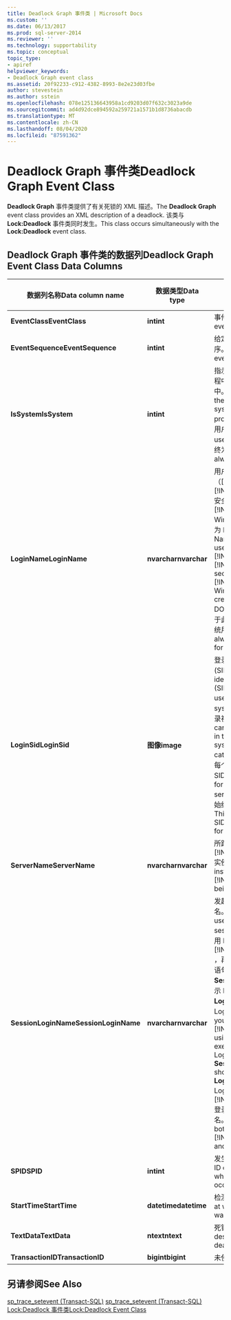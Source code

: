 ```yaml
---
title: Deadlock Graph 事件类 | Microsoft Docs
ms.custom: ''
ms.date: 06/13/2017
ms.prod: sql-server-2014
ms.reviewer: ''
ms.technology: supportability
ms.topic: conceptual
topic_type:
- apiref
helpviewer_keywords:
- Deadlock Graph event class
ms.assetid: 20f92233-c912-4382-8993-8e2e23d03fbe
author: stevestein
ms.author: sstein
ms.openlocfilehash: 078e125136643958a1cd9203d07f632c3023a9de
ms.sourcegitcommit: ad4d92dce894592a259721a1571b1d8736abacdb
ms.translationtype: MT
ms.contentlocale: zh-CN
ms.lasthandoff: 08/04/2020
ms.locfileid: "87591362"
---
```

# <a name="deadlock-graph-event-class"></a><span data-ttu-id="d2a6a-102">Deadlock Graph 事件类</span><span class="sxs-lookup"><span data-stu-id="d2a6a-102">Deadlock Graph Event Class</span></span>
  <span data-ttu-id="d2a6a-103">**Deadlock Graph** 事件类提供了有关死锁的 XML 描述。</span><span class="sxs-lookup"><span data-stu-id="d2a6a-103">The **Deadlock Graph** event class provides an XML description of a deadlock.</span></span> <span data-ttu-id="d2a6a-104">该类与 **Lock:Deadlock** 事件类同时发生。</span><span class="sxs-lookup"><span data-stu-id="d2a6a-104">This class occurs simultaneously with the **Lock:Deadlock** event class.</span></span>  
  
## <a name="deadlock-graph-event-class-data-columns"></a><span data-ttu-id="d2a6a-105">Deadlock Graph 事件类的数据列</span><span class="sxs-lookup"><span data-stu-id="d2a6a-105">Deadlock Graph Event Class Data Columns</span></span>  
  
|<span data-ttu-id="d2a6a-106">数据列名称</span><span class="sxs-lookup"><span data-stu-id="d2a6a-106">Data column name</span></span>|<span data-ttu-id="d2a6a-107">数据类型</span><span class="sxs-lookup"><span data-stu-id="d2a6a-107">Data type</span></span>|<span data-ttu-id="d2a6a-108">说明</span><span class="sxs-lookup"><span data-stu-id="d2a6a-108">Description</span></span>|<span data-ttu-id="d2a6a-109">列 ID</span><span class="sxs-lookup"><span data-stu-id="d2a6a-109">Column ID</span></span>|<span data-ttu-id="d2a6a-110">可筛选</span><span class="sxs-lookup"><span data-stu-id="d2a6a-110">Filterable</span></span>|  
|----------------------|---------------|-----------------|---------------|----------------|  
|<span data-ttu-id="d2a6a-111">**EventClass**</span><span class="sxs-lookup"><span data-stu-id="d2a6a-111">**EventClass**</span></span>|<span data-ttu-id="d2a6a-112">**int**</span><span class="sxs-lookup"><span data-stu-id="d2a6a-112">**int**</span></span>|<span data-ttu-id="d2a6a-113">事件类型 = 148。</span><span class="sxs-lookup"><span data-stu-id="d2a6a-113">Type of event = 148.</span></span>|<span data-ttu-id="d2a6a-114">27</span><span class="sxs-lookup"><span data-stu-id="d2a6a-114">27</span></span>|<span data-ttu-id="d2a6a-115">否</span><span class="sxs-lookup"><span data-stu-id="d2a6a-115">No</span></span>|  
|<span data-ttu-id="d2a6a-116">**EventSequence**</span><span class="sxs-lookup"><span data-stu-id="d2a6a-116">**EventSequence**</span></span>|<span data-ttu-id="d2a6a-117">**int**</span><span class="sxs-lookup"><span data-stu-id="d2a6a-117">**int**</span></span>|<span data-ttu-id="d2a6a-118">给定事件在请求中的顺序。</span><span class="sxs-lookup"><span data-stu-id="d2a6a-118">Sequence of a given event within the request.</span></span>|<span data-ttu-id="d2a6a-119">51</span><span class="sxs-lookup"><span data-stu-id="d2a6a-119">51</span></span>|<span data-ttu-id="d2a6a-120">否</span><span class="sxs-lookup"><span data-stu-id="d2a6a-120">No</span></span>|  
|<span data-ttu-id="d2a6a-121">**IsSystem**</span><span class="sxs-lookup"><span data-stu-id="d2a6a-121">**IsSystem**</span></span>|<span data-ttu-id="d2a6a-122">**int**</span><span class="sxs-lookup"><span data-stu-id="d2a6a-122">**int**</span></span>|<span data-ttu-id="d2a6a-123">指示事件是发生在系统进程中还是发生在用户进程中。</span><span class="sxs-lookup"><span data-stu-id="d2a6a-123">Indicates whether the event occurred on a system process or a user process.</span></span> <span data-ttu-id="d2a6a-124">1 = 系统，0 = 用户。</span><span class="sxs-lookup"><span data-stu-id="d2a6a-124">1 = system, 0 = user.</span></span> <span data-ttu-id="d2a6a-125">对于此事件，该值始终为 1。</span><span class="sxs-lookup"><span data-stu-id="d2a6a-125">This value is always 1 for this event.</span></span>|<span data-ttu-id="d2a6a-126">60</span><span class="sxs-lookup"><span data-stu-id="d2a6a-126">60</span></span>|<span data-ttu-id="d2a6a-127">是</span><span class="sxs-lookup"><span data-stu-id="d2a6a-127">Yes</span></span>|  
|<span data-ttu-id="d2a6a-128">**LoginName**</span><span class="sxs-lookup"><span data-stu-id="d2a6a-128">**LoginName**</span></span>|<span data-ttu-id="d2a6a-129">**nvarchar**</span><span class="sxs-lookup"><span data-stu-id="d2a6a-129">**nvarchar**</span></span>|<span data-ttu-id="d2a6a-130">用户的登录名（[!INCLUDE[msCoName](../../includes/msconame-md.md)] [!INCLUDE[ssNoVersion](../../includes/ssnoversion-md.md)] 安全登录名或 [!INCLUDE[msCoName](../../includes/msconame-md.md)] Windows 登录凭据，格式为 DOMAIN\username）。</span><span class="sxs-lookup"><span data-stu-id="d2a6a-130">Name of the login of the user (either the [!INCLUDE[msCoName](../../includes/msconame-md.md)] [!INCLUDE[ssNoVersion](../../includes/ssnoversion-md.md)] security login or the [!INCLUDE[msCoName](../../includes/msconame-md.md)] Windows login credentials in the form of DOMAIN\username).</span></span> <span data-ttu-id="d2a6a-131">对于此事件，此值始终为系统用户。</span><span class="sxs-lookup"><span data-stu-id="d2a6a-131">This value is always the system user for this event.</span></span>|<span data-ttu-id="d2a6a-132">11</span><span class="sxs-lookup"><span data-stu-id="d2a6a-132">11</span></span>|<span data-ttu-id="d2a6a-133">是</span><span class="sxs-lookup"><span data-stu-id="d2a6a-133">Yes</span></span>|  
|<span data-ttu-id="d2a6a-134">**LoginSid**</span><span class="sxs-lookup"><span data-stu-id="d2a6a-134">**LoginSid**</span></span>|<span data-ttu-id="d2a6a-135">**图像**</span><span class="sxs-lookup"><span data-stu-id="d2a6a-135">**image**</span></span>|<span data-ttu-id="d2a6a-136">登录用户的安全标识号 (SID)。</span><span class="sxs-lookup"><span data-stu-id="d2a6a-136">Security identification number (SID) of the logged-in user.</span></span> <span data-ttu-id="d2a6a-137">您可以在 sys.server_principals 目录视图中找到此信息。</span><span class="sxs-lookup"><span data-stu-id="d2a6a-137">You can find this information in the sys.server_principals catalog view.</span></span> <span data-ttu-id="d2a6a-138">服务器中的每个登录名都具有唯一的 SID。</span><span class="sxs-lookup"><span data-stu-id="d2a6a-138">Each SID is unique for each login in the server.</span></span> <span data-ttu-id="d2a6a-139">对于此事件，此值始终为系统用户的 SID。</span><span class="sxs-lookup"><span data-stu-id="d2a6a-139">This value is always the SID of the system user for this event.</span></span>|<span data-ttu-id="d2a6a-140">41</span><span class="sxs-lookup"><span data-stu-id="d2a6a-140">41</span></span>|<span data-ttu-id="d2a6a-141">是</span><span class="sxs-lookup"><span data-stu-id="d2a6a-141">Yes</span></span>|  
|<span data-ttu-id="d2a6a-142">**ServerName**</span><span class="sxs-lookup"><span data-stu-id="d2a6a-142">**ServerName**</span></span>|<span data-ttu-id="d2a6a-143">**nvarchar**</span><span class="sxs-lookup"><span data-stu-id="d2a6a-143">**nvarchar**</span></span>|<span data-ttu-id="d2a6a-144">所跟踪的 [!INCLUDE[ssNoVersion](../../includes/ssnoversion-md.md)] 实例的名称。</span><span class="sxs-lookup"><span data-stu-id="d2a6a-144">Name of the instance of [!INCLUDE[ssNoVersion](../../includes/ssnoversion-md.md)] being traced.</span></span>|<span data-ttu-id="d2a6a-145">26</span><span class="sxs-lookup"><span data-stu-id="d2a6a-145">26</span></span>|<span data-ttu-id="d2a6a-146">否</span><span class="sxs-lookup"><span data-stu-id="d2a6a-146">No</span></span>|  
|<span data-ttu-id="d2a6a-147">**SessionLoginName**</span><span class="sxs-lookup"><span data-stu-id="d2a6a-147">**SessionLoginName**</span></span>|<span data-ttu-id="d2a6a-148">**nvarchar**</span><span class="sxs-lookup"><span data-stu-id="d2a6a-148">**nvarchar**</span></span>|<span data-ttu-id="d2a6a-149">发起会话的用户的登录名。</span><span class="sxs-lookup"><span data-stu-id="d2a6a-149">Login name of the user who originated the session.</span></span> <span data-ttu-id="d2a6a-150">例如，如果你使用 Login1 连接到 [!INCLUDE[ssNoVersion](../../includes/ssnoversion-md.md)] ，再以 Login2 的身份执行语句，则 **SessionLoginName** 将显示 Login1，而 **LoginName** 将显示 Login2。</span><span class="sxs-lookup"><span data-stu-id="d2a6a-150">For example, if you connect to [!INCLUDE[ssNoVersion](../../includes/ssnoversion-md.md)] using Login1 and execute a statement as Login2, **SessionLoginName** shows Login1 and **LoginName** shows Login2.</span></span> <span data-ttu-id="d2a6a-151">此列将同时显示 [!INCLUDE[ssNoVersion](../../includes/ssnoversion-md.md)] 登录名和 Windows 登录名。</span><span class="sxs-lookup"><span data-stu-id="d2a6a-151">This column displays both [!INCLUDE[ssNoVersion](../../includes/ssnoversion-md.md)] and Windows logins.</span></span>|<span data-ttu-id="d2a6a-152">64</span><span class="sxs-lookup"><span data-stu-id="d2a6a-152">64</span></span>|<span data-ttu-id="d2a6a-153">是</span><span class="sxs-lookup"><span data-stu-id="d2a6a-153">Yes</span></span>|  
|<span data-ttu-id="d2a6a-154">**SPID**</span><span class="sxs-lookup"><span data-stu-id="d2a6a-154">**SPID**</span></span>|<span data-ttu-id="d2a6a-155">**int**</span><span class="sxs-lookup"><span data-stu-id="d2a6a-155">**int**</span></span>|<span data-ttu-id="d2a6a-156">发生该事件的会话的 ID。</span><span class="sxs-lookup"><span data-stu-id="d2a6a-156">ID of the session on which the event occurred.</span></span>|<span data-ttu-id="d2a6a-157">12</span><span class="sxs-lookup"><span data-stu-id="d2a6a-157">12</span></span>|<span data-ttu-id="d2a6a-158">是</span><span class="sxs-lookup"><span data-stu-id="d2a6a-158">Yes</span></span>|  
|<span data-ttu-id="d2a6a-159">**StartTime**</span><span class="sxs-lookup"><span data-stu-id="d2a6a-159">**StartTime**</span></span>|<span data-ttu-id="d2a6a-160">**datetime**</span><span class="sxs-lookup"><span data-stu-id="d2a6a-160">**datetime**</span></span>|<span data-ttu-id="d2a6a-161">检测到死锁的时间。</span><span class="sxs-lookup"><span data-stu-id="d2a6a-161">Time at which the deadlock was detected.</span></span>|<span data-ttu-id="d2a6a-162">14</span><span class="sxs-lookup"><span data-stu-id="d2a6a-162">14</span></span>|<span data-ttu-id="d2a6a-163">是</span><span class="sxs-lookup"><span data-stu-id="d2a6a-163">Yes</span></span>|  
|<span data-ttu-id="d2a6a-164">**TextData**</span><span class="sxs-lookup"><span data-stu-id="d2a6a-164">**TextData**</span></span>|<span data-ttu-id="d2a6a-165">**ntext**</span><span class="sxs-lookup"><span data-stu-id="d2a6a-165">**ntext**</span></span>|<span data-ttu-id="d2a6a-166">死锁的 XML 描述。</span><span class="sxs-lookup"><span data-stu-id="d2a6a-166">XML description of the deadlock.</span></span>|<span data-ttu-id="d2a6a-167">1</span><span class="sxs-lookup"><span data-stu-id="d2a6a-167">1</span></span>|<span data-ttu-id="d2a6a-168">是</span><span class="sxs-lookup"><span data-stu-id="d2a6a-168">Yes</span></span>|  
|<span data-ttu-id="d2a6a-169">**TransactionID**</span><span class="sxs-lookup"><span data-stu-id="d2a6a-169">**TransactionID**</span></span>|<span data-ttu-id="d2a6a-170">**bigint**</span><span class="sxs-lookup"><span data-stu-id="d2a6a-170">**bigint**</span></span>|<span data-ttu-id="d2a6a-171">未使用。</span><span class="sxs-lookup"><span data-stu-id="d2a6a-171">Not used.</span></span>|<span data-ttu-id="d2a6a-172">4</span><span class="sxs-lookup"><span data-stu-id="d2a6a-172">4</span></span>|<span data-ttu-id="d2a6a-173">是</span><span class="sxs-lookup"><span data-stu-id="d2a6a-173">Yes</span></span>|  
  
## <a name="see-also"></a><span data-ttu-id="d2a6a-174">另请参阅</span><span class="sxs-lookup"><span data-stu-id="d2a6a-174">See Also</span></span>  
 <span data-ttu-id="d2a6a-175">[sp_trace_setevent (Transact-SQL)](/sql/relational-databases/system-stored-procedures/sp-trace-setevent-transact-sql) </span><span class="sxs-lookup"><span data-stu-id="d2a6a-175">[sp_trace_setevent &#40;Transact-SQL&#41;](/sql/relational-databases/system-stored-procedures/sp-trace-setevent-transact-sql) </span></span>  
 [<span data-ttu-id="d2a6a-176">Lock:Deadlock 事件类</span><span class="sxs-lookup"><span data-stu-id="d2a6a-176">Lock:Deadlock Event Class</span></span>](lock-deadlock-event-class.md)  
  
  
